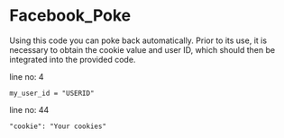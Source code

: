 # Facebook_Poke

Using this code you can poke back automatically. Prior to its use, it is necessary to obtain the cookie value and user ID, which should then be integrated into the provided code.

line no: 4
```
my_user_id = "USERID"
```

line no: 44
```
"cookie": "Your cookies"
```
